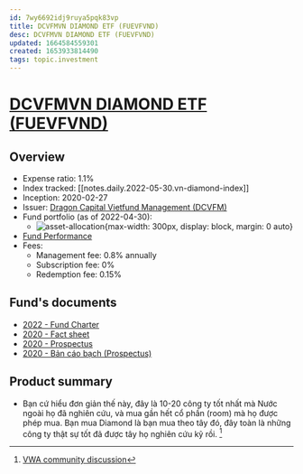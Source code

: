 ```yaml
---
id: 7wy6692idj9ruya5pqk83vp
title: DCVFMVN DIAMOND ETF (FUEVFVND)
desc: DCVFMVN DIAMOND ETF (FUEVFVND)
updated: 1664584559301
created: 1653933814490
tags: topic.investment
---
```

# [DCVFMVN DIAMOND ETF (FUEVFVND)](https://dragoncapital.com.vn/en/vfmvn-diamond-etf-fund-fuevfdmd/overview/)

## Overview

- Expense ratio: 1.1%
- Index tracked: [[notes.daily.2022-05-30.vn-diamond-index]]
- Inception: 2020-02-27
- Issuer: [Dragon Capital Vietfund Management (DCVFM)](https://dragoncapital.com.vn/en/our-company/introduction/)
- Fund portfolio (as of 2022-04-30):
    - ![asset-allocation](https://ik.imagekit.io/casa/h7b-dendron/20220530_vn_diamond_asset_allocation_TFgN_Ne-ej.svg?ik-sdk-version=javascript-1.4.3&updatedAt=1653934325187){max-width: 300px, display: block, margin: 0 auto}
- [Fund Performance](https://dragoncapital.com.vn/en/vfmvn-diamond-fund-fund-performance/)
- Fees:
    - Management fee: 0.8% annually
    - Subscription fee: 0%
    - Redemption fee: 0.15%

## Fund's documents

- [2022 - Fund Charter](https://vfmcomvnaz.azureedge.net/dcvfmcomvn/uploads/vfm_files/report/2022/04/Fund-Charter-VNDiamond_2022.pdf)
- [2020 - Fact sheet](https://masvn.com/api/attachment/file/1614670184841-Diamond-ETF-Brochure_March-2020_VN.pdf)
- [2020 - Prospectus](https://masvn.com/api/attachment/file/1634787192160-ETF_VFMVN-Diamond-Prospectus_V1.pdf)
- [2020 - Bản cáo bạch (Prospectus)](https://masvn.com/api/attachment/file/1614670289151-QUY-ETF-VFMVN-DIAMOND-BAN-CAO-BACH-IPO.pdf)

## Product summary

- Bạn cứ hiểu đơn giản thế này, đây là 10-20 công ty tốt nhất mà Nước ngoài họ đã nghiên cứu, và mua gần hết cổ phần (room) mà họ được phép mua. Bạn mua Diamond là bạn mua theo tây đó, đây toàn là những công ty thật sự tốt đã được tây họ nghiên cứu kỹ rồi. [^1]

[^1]: [VWA community discussion](https://www.facebook.com/groups/CoVanTaichinhVietnam/posts/3112121995707257/)